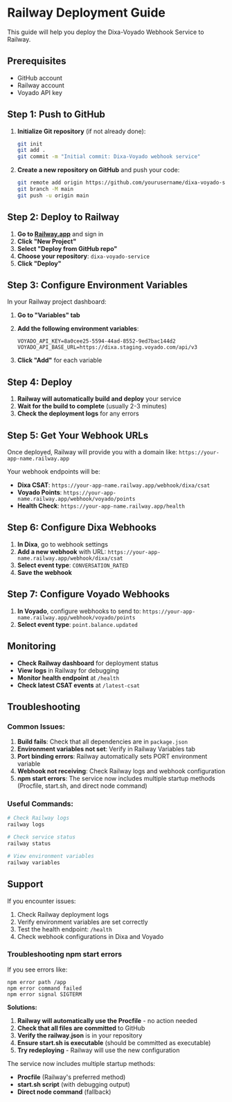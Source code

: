 # Railway Deployment Guide

This guide will help you deploy the Dixa-Voyado Webhook Service to Railway.

## Prerequisites

- GitHub account
- Railway account
- Voyado API key

## Step 1: Push to GitHub

1. **Initialize Git repository** (if not already done):

   ```bash
   git init
   git add .
   git commit -m "Initial commit: Dixa-Voyado webhook service"
   ```

2. **Create a new repository on GitHub** and push your code:
   ```bash
   git remote add origin https://github.com/yourusername/dixa-voyado-service.git
   git branch -M main
   git push -u origin main
   ```

## Step 2: Deploy to Railway

1. **Go to [Railway.app](https://railway.app)** and sign in
2. **Click "New Project"**
3. **Select "Deploy from GitHub repo"**
4. **Choose your repository**: `dixa-voyado-service`
5. **Click "Deploy"**

## Step 3: Configure Environment Variables

In your Railway project dashboard:

1. **Go to "Variables" tab**
2. **Add the following environment variables**:

   ```
   VOYADO_API_KEY=8a0cee25-5594-44ad-8552-9ed7bac144d2
   VOYADO_API_BASE_URL=https://dixa.staging.voyado.com/api/v3
   ```

3. **Click "Add"** for each variable

## Step 4: Deploy

1. **Railway will automatically build and deploy** your service
2. **Wait for the build to complete** (usually 2-3 minutes)
3. **Check the deployment logs** for any errors

## Step 5: Get Your Webhook URLs

Once deployed, Railway will provide you with a domain like:
`https://your-app-name.railway.app`

Your webhook endpoints will be:

- **Dixa CSAT**: `https://your-app-name.railway.app/webhook/dixa/csat`
- **Voyado Points**: `https://your-app-name.railway.app/webhook/voyado/points`
- **Health Check**: `https://your-app-name.railway.app/health`

## Step 6: Configure Dixa Webhooks

1. **In Dixa**, go to webhook settings
2. **Add a new webhook** with URL: `https://your-app-name.railway.app/webhook/dixa/csat`
3. **Select event type**: `CONVERSATION_RATED`
4. **Save the webhook**

## Step 7: Configure Voyado Webhooks

1. **In Voyado**, configure webhooks to send to: `https://your-app-name.railway.app/webhook/voyado/points`
2. **Select event type**: `point.balance.updated`

## Monitoring

- **Check Railway dashboard** for deployment status
- **View logs** in Railway for debugging
- **Monitor health endpoint** at `/health`
- **Check latest CSAT events** at `/latest-csat`

## Troubleshooting

### Common Issues:

1. **Build fails**: Check that all dependencies are in `package.json`
2. **Environment variables not set**: Verify in Railway Variables tab
3. **Port binding errors**: Railway automatically sets PORT environment variable
4. **Webhook not receiving**: Check Railway logs and webhook configuration
5. **npm start errors**: The service now includes multiple startup methods (Procfile, start.sh, and direct node command)

### Useful Commands:

```bash
# Check Railway logs
railway logs

# Check service status
railway status

# View environment variables
railway variables
```

## Support

If you encounter issues:

1. Check Railway deployment logs
2. Verify environment variables are set correctly
3. Test the health endpoint: `/health`
4. Check webhook configurations in Dixa and Voyado

### Troubleshooting npm start errors

If you see errors like:
```
npm error path /app
npm error command failed
npm error signal SIGTERM
```

**Solutions:**
1. **Railway will automatically use the Procfile** - no action needed
2. **Check that all files are committed** to GitHub
3. **Verify the railway.json** is in your repository
4. **Ensure start.sh is executable** (should be committed as executable)
5. **Try redeploying** - Railway will use the new configuration

The service now includes multiple startup methods:
- **Procfile** (Railway's preferred method)
- **start.sh script** (with debugging output)
- **Direct node command** (fallback)
